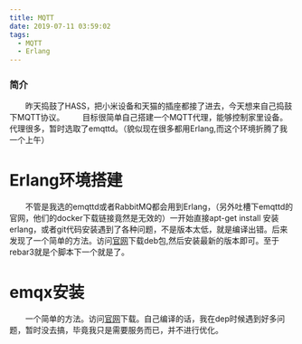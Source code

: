```yaml
---
title: MQTT
date: 2019-07-11 03:59:02
tags:
  - MQTT
  - Erlang
---
```

### 简介

&emsp;&emsp;昨天捣鼓了HASS，把小米设备和天猫的插座都接了进去，今天想来自己捣鼓下MQTT协议。
&emsp;&emsp;目标很简单自己搭建一个MQTT代理，能够控制家里设备。代理很多，暂时选取了emqttd。（貌似现在很多都用Erlang,而这个环境折腾了我一个上午）

<!-- more -->

# Erlang环境搭建

&emsp;&emsp;不管是我选的emqttd或者RabbitMQ都会用到Erlang，（另外吐槽下emqttd的官网，他们的docker下载链接竟然是无效的）一开始直接apt-get install 安装erlang，或者git代码安装遇到了各种问题，不是版本太低，就是编译出错。后来发现了一个简单的方法。访问[官网](https://www.erlang-solutions.com/resources/download.html)下载deb包,然后安装最新的版本即可。至于rebar3就是个脚本下一个就是了。

# emqx安装

&emsp;&emsp;一个简单的方法。访问[官网](https://www.emqx.io/downloads/broker/)下载。自己编译的话，我在dep时候遇到好多问题，暂时没去搞，毕竟我只是需要服务而已，并不进行优化。

